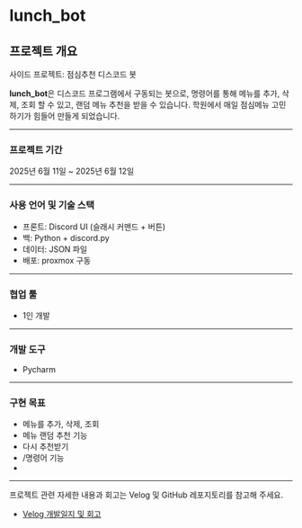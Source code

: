 # lunch_bot

## 프로젝트 개요

사이드 프로젝트: 점심추천 디스코드 봇

**lunch_bot**은 디스코드 프로그램에서 구동되는 봇으로,
명령어를 통해 메뉴를 추가, 삭제, 조회 할 수 있고, 랜덤 메뉴 추천을 받을 수 있습니다.
학원에서 매일 점심메뉴 고민하기가 힘들어 만들게 되었습니다.

---

### 프로젝트 기간

2025년 6월 11일 ~ 2025년 6월 12일

---

### 사용 언어 및 기술 스택
- 프론트: Discord UI (슬래시 커맨드 + 버튼)
- 백: Python + discord.py
- 데이터: JSON 파일
- 배포: proxmox 구동

---

### 협업 툴

- 1인 개발

---

### 개발 도구

 - Pycharm

---

### 구현 목표

- 메뉴를 추가, 삭제, 조회
- 메뉴 랜덤 추천 기능
- 다시 추천받기
- /명령어 기능
- 
---

프로젝트 관련 자세한 내용과 회고는 Velog 및 GitHub 레포지토리를 참고해 주세요.
- [Velog 개발일지 및 회고](https://velog.io/@seoha1ae/series/lunchbot)

